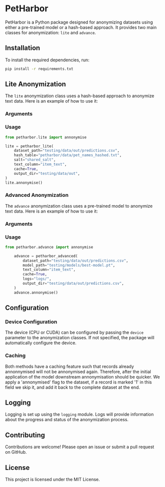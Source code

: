 # PetHarbor

PetHarbor is a Python package designed for anonymizing datasets using either a pre-trained model or a hash-based approach. It provides two main classes for anonymization: `lite` and `advance`.

## Installation

To install the required dependencies, run:

```bash
pip install -r requirements.txt
```


## Lite Anonymization
The `lite` anonymization class uses a hash-based approach to anonymize text data. Here is an example of how to use it:

### Arguments


### Usage


```python
from petharbor.lite import annonymise

lite = petharbor_lite(
    dataset_path="testing/data/out/predictions.csv",
    hash_table="petharbor/data/pet_names_hashed.txt",
    salt="shared_salt",
    text_column="item_text",
    cache=True,
    output_dir="testing/data/out",
)
lite.annonymise()
```

### Advanced Anonymization
The `advance` anonymization class uses a pre-trained model to anonymize text data. Here is an example of how to use it:

### Arguments

### Usage


```python
from petharbor.advance import annonymise

    advance = petharbor_advanced(
        dataset_path="testing/data/out/predictions.csv",
        model_path="testing/models/best-model.pt",
        text_column="item_text",
        cache=True,
        logs="logs/",
        output_dir="testing/data/out/predictions.csv",
    )
    advance.annonymise()
```

## Configuration

### Device Configuration

The device (CPU or CUDA) can be configured by passing the `device` parameter to the anonymization classes. If not specified, the package will automatically configure the device.

### Caching

Both methods have a caching feature such that records already annonnymised will not be annonymised again. Therefore, after the initial application of the model downstream annonymisation should be quicker. We apply a 'annonymised' flag to the dataset, if a record is marked '1' in this field we skip it, and add it back to the complete dataset at the end.

## Logging

Logging is set up using the `logging` module. Logs will provide information about the progress and status of the anonymization process.

## Contributing

Contributions are welcome! Please open an issue or submit a pull request on GitHub.

## License

This project is licensed under the MIT License.